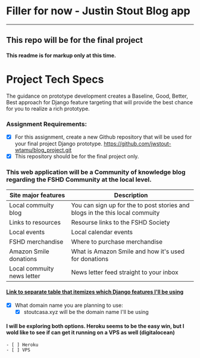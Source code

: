 # Filler for now - Justin Stout Blog app
---
## This repo will be for the final project
#### This readme is for markup only at this time.
# Project Tech Specs
The guidance on prototype development creates a Baseline, Good, Better, Best approach for Django feature targeting that will provide the best chance for you to realize a rich prototype.

### Assignment Requirements:
- [x] For this assignment, create a new Github repository that will be used for your final project Django prototype.  https://github.com/jwstout-wtamu/blog_project.git
- [x] This repository should be for the final project only. 
### This web application will be a Community of knowledge blog regarding the FSHD Community at the local level.
| Site major features      | Description |
| ----------- | ----------- |
| Local commuity blog      | You can sign up for the to post stories and blogs in the this local commuity       |
| Links to resources   | Resourse links to the FSHD Society        |
| Local events   | Local calendar events        |
| FSHD merchandise   | Where to purchase merchandise        |
| Amazon Smile donations  | What is Amazon Smile and how it's used for donations        |
| Local commuity news letter   | News letter feed straight to your inbox       |

#### [Link to  separate table that itemizes which Django features I'll be using](https://github.com/jwstout-wtamu/blog_project/blob/main/django_feature.md)

- [x] What domain name you are planning to use: 	
	- [x] stoutcasa.xyz will be the domain name I'll be using

#### I will be exploring both options. Heroku seems to be the easy win, but I wold like to see if can get it running on a VPS as well (digitalocean)
	- [ ] Heroku
	- [ ] VPS

